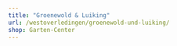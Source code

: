 ```yaml
---
title: "Groenewold & Luiking"
url: /westoverledingen/groenewold-und-luiking/
shop: Garten-Center
---
```

